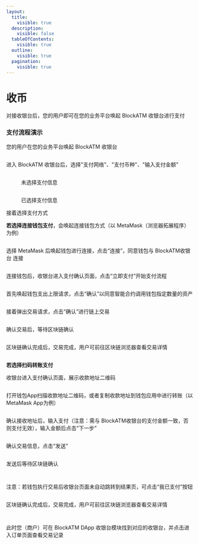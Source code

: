 ```yaml
---
layout:
  title:
    visible: true
  description:
    visible: false
  tableOfContents:
    visible: true
  outline:
    visible: true
  pagination:
    visible: true
---
```


# 收币

对接收银台后，您的用户即可在您的业务平台唤起 BlockATM 收银台进行支付

### 支付流程演示

您的用户在您的业务平台唤起 BlockATM 收银台

<figure><img src="../../../.gitbook/assets/screencapture-cashier-b2b-pre-ufcfan-org-zh-CN-2025-04-24-14_47_37.png" alt=""><figcaption></figcaption></figure>

进入 BlockATM 收银台后，选择"支付网络"、"支付币种"、"输入支付金额"

<figure><img src="../../../.gitbook/assets/screencapture-cashier-b2b-pre-ufcfan-org-zh-CN-2025-04-24-14_50_21.png" alt=""><figcaption><p>未选择支付信息</p></figcaption></figure>

<figure><img src="../../../.gitbook/assets/image (6).png" alt=""><figcaption><p>已选择支付信息</p></figcaption></figure>

接着选择支付方式

**若选择连接钱包支付**，会唤起连接钱包方式（以 MetaMask（浏览器拓展程序）为例）

<figure><img src="../../../.gitbook/assets/image (1) (1) (1).png" alt=""><figcaption></figcaption></figure>

选择 MetaMask 后唤起钱包进行连接，点击“连接”，同意钱包与 BlockATM收银台 连接

<figure><img src="../../../.gitbook/assets/63.png" alt=""><figcaption></figcaption></figure>

连接钱包后，收银台进入支付确认页面，点击“立即支付”开始支付流程

<figure><img src="../../../.gitbook/assets/64.png" alt=""><figcaption></figcaption></figure>

首先唤起钱包支出上限请求，点击“确认”以同意智能合约调用钱包指定数量的资产

<figure><img src="../../../.gitbook/assets/65.png" alt=""><figcaption></figcaption></figure>

接着弹出交易请求，点击“确认”进行链上交易

<figure><img src="../../../.gitbook/assets/66.png" alt=""><figcaption></figcaption></figure>

确认交易后，等待区块链确认

<figure><img src="../../../.gitbook/assets/67.png" alt=""><figcaption></figcaption></figure>

区块链确认完成后，交易完成，用户可前往区块链浏览器查看交易详情

<figure><img src="../../../.gitbook/assets/68.png" alt=""><figcaption></figcaption></figure>

**若选择扫码转账支付**

收银台进入支付确认页面，展示收款地址二维码

<figure><img src="../../../.gitbook/assets/screencapture-cashier-b2b-pre-ufcfan-org-zh-CN-2025-04-24-15_30_27.png" alt=""><figcaption></figcaption></figure>

打开钱包App扫描收款地址二维码，或者复制收款地址到钱包应用中进行转账（以 MetaMask App为例）

<figure><img src="../../../.gitbook/assets/71.png" alt=""><figcaption></figcaption></figure>

确认接收地址后，输入支付（注意：需与 BlockATM收银台的支付金额一致，否则支付无效），输入金额后点击“下一步”

<figure><img src="../../../.gitbook/assets/image (1) (1).png" alt=""><figcaption></figcaption></figure>

确认交易信息，点击“发送”

<figure><img src="../../../.gitbook/assets/image (2) (1) (1).png" alt=""><figcaption></figcaption></figure>



发送后等待区块链确认

<figure><img src="../../../.gitbook/assets/image (3) (1).png" alt=""><figcaption></figcaption></figure>

<figure><img src="../../../.gitbook/assets/72.png" alt=""><figcaption></figcaption></figure>

注意：若钱包执行交易后收银台页面未自动跳转到结果页，可点击“我已支付”按钮

<figure><img src="../../../.gitbook/assets/73.png" alt=""><figcaption></figcaption></figure>

区块链确认完成后，交易完成，用户可前往区块链浏览器查看交易详情

<figure><img src="../../../.gitbook/assets/image (4).png" alt=""><figcaption></figcaption></figure>

<figure><img src="../../../.gitbook/assets/70.png" alt=""><figcaption></figcaption></figure>

此时您（商户）可在 BlockATM DApp 收银台模块找到对应的收银台，并点击进入订单页面查看交易记录

<figure><img src="../../../.gitbook/assets/75.png" alt=""><figcaption></figcaption></figure>

<figure><img src="../../../.gitbook/assets/image (5).png" alt=""><figcaption></figcaption></figure>
